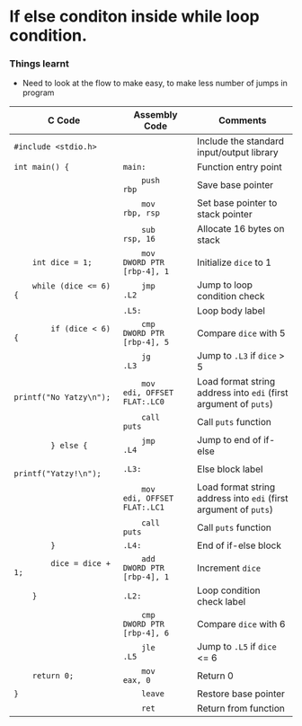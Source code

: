 # If else conditon inside while loop condition.

### Things learnt
  - Need to look at the flow to make easy, to make less number of jumps in program


| C Code | Assembly Code | Comments |
|--------|----------------|----------|
| `#include <stdio.h>` | | Include the standard input/output library |
| `int main() {` | `main:` | Function entry point |
| | `    push    rbp` | Save base pointer |
| | `    mov     rbp, rsp` | Set base pointer to stack pointer |
| | `    sub     rsp, 16` | Allocate 16 bytes on stack |
| `    int dice = 1;` | `    mov     DWORD PTR [rbp-4], 1` | Initialize `dice` to 1 |
| `    while (dice <= 6) {` | `    jmp     .L2` | Jump to loop condition check |
| | `.L5:` | Loop body label |
| `        if (dice < 6) {` | `    cmp     DWORD PTR [rbp-4], 5` | Compare `dice` with 5 |
| | `    jg      .L3` | Jump to `.L3` if `dice` > 5 |
| `            printf("No Yatzy\n");` | `    mov     edi, OFFSET FLAT:.LC0` | Load format string address into `edi` (first argument of `puts`) |
| | `    call    puts` | Call `puts` function |
| `        } else {` | `    jmp     .L4` | Jump to end of if-else |
| `            printf("Yatzy!\n");` | `.L3:` | Else block label |
| | `    mov     edi, OFFSET FLAT:.LC1` | Load format string address into `edi` (first argument of `puts`) |
| | `    call    puts` | Call `puts` function |
| `        }` | `.L4:` | End of if-else block |
| `        dice = dice + 1;` | `    add     DWORD PTR [rbp-4], 1` | Increment `dice` |
| `    }` | `.L2:` | Loop condition check label |
| | `    cmp     DWORD PTR [rbp-4], 6` | Compare `dice` with 6 |
| | `    jle     .L5` | Jump to `.L5` if `dice` <= 6 |
| `    return 0;` | `    mov     eax, 0` | Return 0 |
| `}` | `    leave` | Restore base pointer |
| | `    ret` | Return from function |
